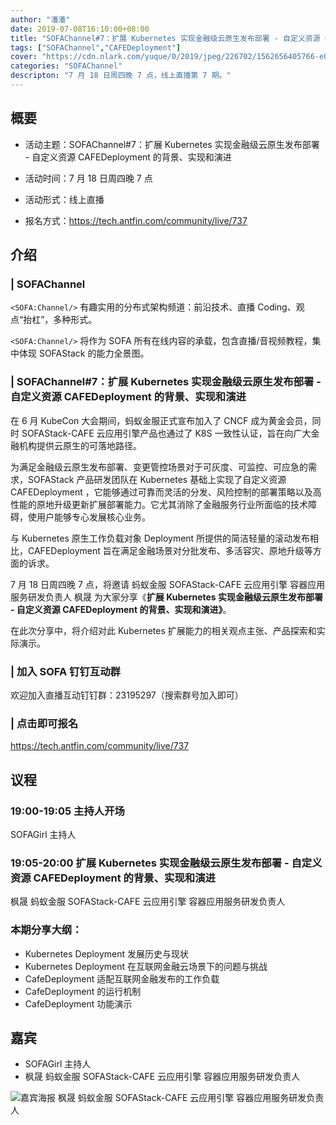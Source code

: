 ```yaml
---
author: "潘潘"
date: 2019-07-08T16:10:00+08:00
title: "SOFAChannel#7：扩展 Kubernetes 实现金融级云原生发布部署 - 自定义资源 CAFEDeployment 的背景、实现和演进"
tags: ["SOFAChannel","CAFEDeployment"]
cover: "https://cdn.nlark.com/yuque/0/2019/jpeg/226702/1562656405766-e04b3ef7-3369-4bec-a590-9573d036a6fc.jpeg"
categories: "SOFAChannel"
descripton: "7 月 18 日周四晚 7 点，线上直播第 7 期。"
---
```


## 概要

- 活动主题：SOFAChannel#7：扩展 Kubernetes 实现金融级云原生发布部署 - 自定义资源 CAFEDeployment 的背景、实现和演进

- 活动时间：7 月 18 日周四晚 7 点

- 活动形式：线上直播

- 报名方式：<https://tech.antfin.com/community/live/737>

## 介绍

### | SOFAChannel

`<SOFA:Channel/>` 有趣实用的分布式架构频道：前沿技术、直播 Coding、观点“抬杠”，多种形式。 

`<SOFA:Channel/>` 将作为 SOFA 所有在线内容的承载，包含直播/音视频教程，集中体现 SOFAStack 的能力全景图。

### | SOFAChannel#7：扩展 Kubernetes 实现金融级云原生发布部署 - 自定义资源 CAFEDeployment 的背景、实现和演进

在 6 月 KubeCon 大会期间，蚂蚁金服正式宣布加入了 CNCF 成为黄金会员，同时 SOFAStack-CAFE 云应用引擎产品也通过了 K8S 一致性认证，旨在向广大金融机构提供云原生的可落地路径。

为满足金融级云原生发布部署、变更管控场景对于可灰度、可监控、可应急的需求，SOFAStack 产品研发团队在 Kubernetes 基础上实现了自定义资源 CAFEDeployment ，它能够通过可靠而灵活的分发、风险控制的部署策略以及高性能的原地升级更新扩展部署能力。它尤其消除了金融服务行业所面临的技术障碍，使用户能够专心发展核心业务。

与 Kubernetes 原生工作负载对象 Deployment 所提供的简洁轻量的滚动发布相比，CAFEDeployment 旨在满足金融场景对分批发布、多活容灾、原地升级等方面的诉求。

7 月 18 日周四晚 7 点，将邀请 蚂蚁金服 SOFAStack-CAFE 云应用引擎 容器应用服务研发负责人 枫晟 为大家分享《**扩展 Kubernetes 实现金融级云原生发布部署 - 自定义资源 CAFEDeployment 的背景、实现和演进》**。

在此次分享中，将介绍对此 Kubernetes 扩展能力的相关观点主张、产品探索和实际演示。

### | 加入 SOFA 钉钉互动群

欢迎加入直播互动钉钉群：23195297（搜索群号加入即可）

### | 点击即可报名

<https://tech.antfin.com/community/live/737>

## 议程

### 19:00-19:05  主持人开场

SOFAGirl 主持人

### 19:05-20:00  扩展 Kubernetes 实现金融级云原生发布部署 - 自定义资源 CAFEDeployment 的背景、实现和演进

枫晟 蚂蚁金服 SOFAStack-CAFE 云应用引擎 容器应用服务研发负责人

### 本期分享大纲：

- Kubernetes Deployment 发展历史与现状
- Kubernetes Deployment 在互联网金融云场景下的问题与挑战
- CafeDeployment 适配互联网金融发布的工作负载
- CafeDeployment 的运行机制
- CafeDeployment 功能演示

## 嘉宾

- SOFAGirl  主持人
- 枫晟 蚂蚁金服 SOFAStack-CAFE 云应用引擎 容器应用服务研发负责人

![嘉宾海报 枫晟 蚂蚁金服 SOFAStack-CAFE 云应用引擎 容器应用服务研发负责人](https://cdn.nlark.com/yuque/0/2019/jpeg/226702/1562656413756-e6659edf-263d-4756-8cf2-4533b5f824aa.jpeg)
